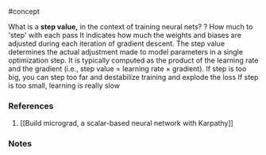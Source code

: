 #concept


What is a **step value,** in the context of training neural nets?
?
How much to 'step' with each pass
It indicates how much the weights and biases are adjusted during each iteration of gradient descent. The step value determines the actual adjustment made to model parameters in a single optimization step.
It is typically computed as the product of the learning rate and the gradient (i.e., step value = learning rate × gradient).
 If step is too big, you can step too far and destabilize training and explode the loss
 If step is too small, learning is really slow
<!--LEARN:z6C02b1w-->

### References
1. [[Build micrograd, a scalar-based neural network with Karpathy]]

### Notes




